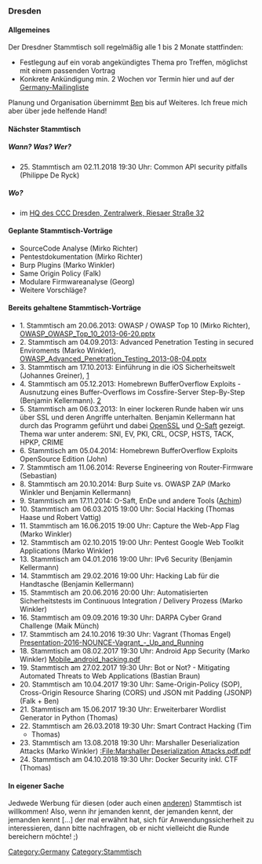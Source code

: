 ### Dresden

#### Allgemeines

Der Dresdner Stammtisch soll regelmäßig alle 1 bis 2 Monate stattfinden:

  - Festlegung auf ein vorab angekündigtes Thema pro Treffen, möglichst
    mit einem passenden Vortrag
  - Konkrete Ankündigung min. 2 Wochen vor Termin hier und auf der
    [Germany-Mailingliste](https://groups.google.com/a/owasp.org/group/germany-chapter/)

Planung und Organisation übernimmt
[Ben](mailto:benjamin.kellermann@gmx.de) bis auf Weiteres. Ich freue
mich aber über jede helfende Hand\!

#### Nächster Stammtisch

##### Wann? Was? Wer?

  - 25\. Stammtisch am 02.11.2018 19:30 Uhr: Common API security
    pitfalls (Philippe De Ryck)

##### Wo?

  - im [HQ des CCC Dresden, Zentralwerk, Riesaer
    Straße 32](http://c3d2.de/space.html)

#### Geplante Stammtisch-Vorträge

  - SourceCode Analyse (Mirko Richter)
  - Pentestdokumentation (Mirko Richter)
  - Burp Plugins (Marko Winkler)
  - Same Origin Policy (Falk)
  - Modulare Firmwareanalyse (Georg)
  - Weitere Vorschläge?

#### Bereits gehaltene Stammtisch-Vorträge

  - 1\. Stammtisch am 20.06.2013: OWASP / OWASP Top 10 (Mirko Richter),
    [OWASP_OWASP_Top_10_2013-06-20.pptx](https://www.owasp.org/images/b/ba/OWASP_OWASP_Top_10_2013-06-20.pptx)
  - 2\. Stammtisch am 04.09.2013: Advanced Penetration Testing in
    secured Enviroments (Marko Winkler),
    [OWASP_Advanced_Penetration_Testing_2013-08-04.pptx](https://www.owasp.org/images/3/33/OWASP_Advanced_Penetration_Testing_2013-08-04.pptx)
  - 3\. Stammtisch am 17.10.2013: Einführung in die iOS Sicherheitswelt
    (Johannes Greiner),
    [1](https://www.owasp.org/images/3/3c/OWASP_Einfuehrung_in_die_iOS_Sicherheitswelt.pdf)
  - 4\. Stammtisch am 05.12.2013: Homebrewn BufferOverflow Exploits -
    Ausnutzung eines Buffer-Overflows im Cossfire-Server Step-By-Step
    (Benjamin Kellermann).
    [2](https://www.owasp.org/images/0/00/04_stammtisch_dd.zip)
  - 5\. Stammtisch am 06.03.2013: In einer lockeren Runde haben wir uns
    über SSL und deren Angriffe unterhalten. Benjamin Kellermann hat
    durch das Programm geführt und dabei
    [OpenSSL](https://www.openssl.org/) und
    [O-Saft](https://www.owasp.org/index.php/O-Saft) gezeigt. Thema war
    unter anderem: SNI, EV, PKI, CRL, OCSP, HSTS, TACK, HPKP, CRIME
  - 6\. Stammtisch am 05.04.2014: Homebrewn BufferOverflow Exploits
    OpenSource Edition (John)
  - 7\. Stammtisch am 11.06.2014: Reverse Engineering von
    Router-Firmware (Sebastian)
  - 8\. Stammtisch am 20.10.2014: Burp Suite vs. OWASP ZAP (Marko
    Winkler und Benjamin Kellermann)
  - 9\. Stammtisch am 17.11.2014: O-Saft, EnDe und andere Tools
    ([Achim](User:Achim "wikilink"))
  - 10\. Stammtisch am 06.03.2015 19:00 Uhr: Social Hacking (Thomas
    Haase und Robert Vattig)
  - 11\. Stammtisch am 16.06.2015 19:00 Uhr: Capture the Web-App Flag
    (Marko Winkler)
  - 12\. Stammtisch am 02.10.2015 19:00 Uhr: Pentest Google Web Toolkit
    Applications (Marko Winkler)
  - 13\. Stammtisch am 04.01.2016 19:00 Uhr: IPv6 Security (Benjamin
    Kellermann)
  - 14\. Stammtisch am 29.02.2016 19:00 Uhr: Hacking Lab für die
    Handtasche (Benjamin Kellermann)
  - 15\. Stammtisch am 20.06.2016 20:00 Uhr: Automatisierten
    Sicherheitstests im Continuous Integration / Delivery Prozess (Marko
    Winkler)
  - 16\. Stammtisch am 09.09.2016 19:30 Uhr: DARPA Cyber Grand Challenge
    (Maik Münch)
  - 17\. Stammtisch am 24.10.2016 19:30 Uhr: Vagrant (Thomas Engel)
    [Presentation-2016-NOUNCE-Vagrant_-_Up_and_Running](https://www.owasp.org/images/a/a8/Presentation-2016-NOUNCE-Vagrant_-_Up_and_Running-v2.4.pdf)
  - 18\. Stammtisch am 08.02.2017 19:30 Uhr: Android App Security (Marko
    Winkler)
    [Mobile_android_hacking.pdf](https://www.owasp.org/images/8/8f/Mobile_android_hacking.pdf)
  - 19\. Stammtisch am 27.02.2017 19:30 Uhr: Bot or Not? - Mitigating
    Automated Threats to Web Applications (Bastian Braun)
  - 20\. Stammtisch am 10.04.2017 19:30 Uhr: Same-Origin-Policy (SOP),
    Cross-Origin Resource Sharing (CORS) und JSON mit Padding (JSONP)
    (Falk + Ben)
  - 21\. Stammtisch am 15.06.2017 19:30 Uhr: Erweiterbarer Wordlist
    Generator in Python (Thomas)
  - 22\. Stammtisch am 26.03.2018 19:30 Uhr: Smart Contract Hacking (Tim
    + Thomas)
  - 23\. Stammtisch am 13.08.2018 19:30 Uhr: Marshaller Deserialization
    Attacks (Marko Winkler) [:<File:Marshaller> Deserialization
    Attacks.pdf.pdf](:File:Marshaller_Deserialization_Attacks.pdf.pdf "wikilink")
  - 24\. Stammtisch am 04.10.2018 19:30 Uhr: Docker Security inkl. CTF
    (Thomas)

#### In eigener Sache

Jedwede Werbung für diesen (oder auch einen
[anderen](Germany/Stammtisch_Initiative "wikilink")) Stammtisch ist
willkommen\! Also, wenn ihr jemanden kennt, der jemanden kennt, der
jemanden kennt \[...\] der mal erwähnt hat, sich für
Anwendungssicherheit zu interessieren, dann bitte nachfragen, ob er
nicht vielleicht die Runde bereichern möchte\! ;)

[Category:Germany](Category:Germany "wikilink")
[Category:Stammtisch](Category:Stammtisch "wikilink")